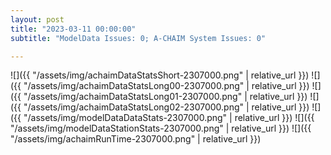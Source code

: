 ```yaml
---
layout: post
title: "2023-03-11 00:00:00"
subtitle: "ModelData Issues: 0; A-CHAIM System Issues: 0"

---
```


![]({{ "/assets/img/achaimDataStatsShort-2307000.png" | relative_url }})
![]({{ "/assets/img/achaimDataStatsLong00-2307000.png" | relative_url }})
![]({{ "/assets/img/achaimDataStatsLong01-2307000.png" | relative_url }})
![]({{ "/assets/img/achaimDataStatsLong02-2307000.png" | relative_url }})
![]({{ "/assets/img/modelDataDataStats-2307000.png" | relative_url }})
![]({{ "/assets/img/modelDataStationStats-2307000.png" | relative_url }})
![]({{ "/assets/img/achaimRunTime-2307000.png" | relative_url }})



